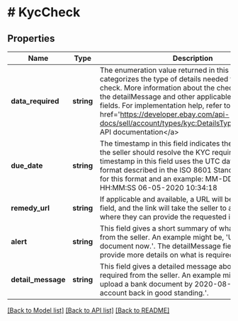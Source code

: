 # # KycCheck

## Properties

Name | Type | Description | Notes
------------ | ------------- | ------------- | -------------
**data_required** | **string** | The enumeration value returned in this field categorizes the type of details needed for the KYC check. More information about the check is shown in the detailMessage and other applicable, corresponding fields. For implementation help, refer to &lt;a href&#x3D;&#39;https://developer.ebay.com/api-docs/sell/account/types/kyc:DetailsType&#39;&gt;eBay API documentation&lt;/a&gt; | [optional]
**due_date** | **string** | The timestamp in this field indicates the date by which the seller should resolve the KYC requirement. The timestamp in this field uses the UTC date and time format described in the ISO 8601 Standard. See below for this format and an example: MM-DD-YYYY HH:MM:SS 06-05-2020 10:34:18 | [optional]
**remedy_url** | **string** | If applicable and available, a URL will be returned in this field, and the link will take the seller to an eBay page where they can provide the requested information. | [optional]
**alert** | **string** | This field gives a short summary of what is required from the seller. An example might be, &#39;Upload bank document now.&#39;. The detailMessage field will often provide more details on what is required of the seller. | [optional]
**detail_message** | **string** | This field gives a detailed message about what is required from the seller. An example might be, &#39;Please upload a bank document by 2020-08-01 to get your account back in good standing.&#39;. | [optional]

[[Back to Model list]](../../README.md#models) [[Back to API list]](../../README.md#endpoints) [[Back to README]](../../README.md)

